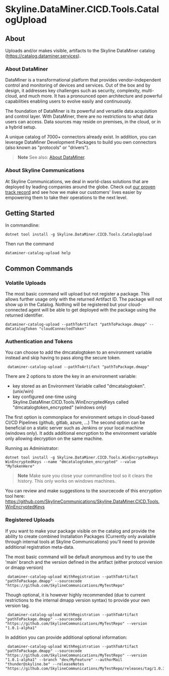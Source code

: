 # Skyline.DataMiner.CICD.Tools.CatalogUpload

## About

Uploads and/or makes visible, artifacts to the Skyline DataMiner catalog (https://catalog.dataminer.services).

### About DataMiner

DataMiner is a transformational platform that provides vendor-independent control and monitoring of devices and services. Out of the box and by design, it addresses key challenges such as security, complexity, multi-cloud, and much more. It has a pronounced open architecture and powerful capabilities enabling users to evolve easily and continuously.

The foundation of DataMiner is its powerful and versatile data acquisition and control layer. With DataMiner, there are no restrictions to what data users can access. Data sources may reside on premises, in the cloud, or in a hybrid setup.

A unique catalog of 7000+ connectors already exist. In addition, you can leverage DataMiner Development Packages to build you own connectors (also known as "protocols" or "drivers").

> **Note**
> See also: [About DataMiner](https://aka.dataminer.services/about-dataminer).

### About Skyline Communications

At Skyline Communications, we deal in world-class solutions that are deployed by leading companies around the globe. Check out [our proven track record](https://aka.dataminer.services/about-skyline) and see how we make our customers' lives easier by empowering them to take their operations to the next level.

## Getting Started
In commandline:

```console
dotnet tool install -g Skyline.DataMiner.CICD.Tools.CatalogUpload
```

Then run the command

```console
dataminer-catalog-upload help
```
## Common Commands

### Volatile Uploads
The most basic command will upload but not register a package. 
This allows further usage only with the returned Artifact ID. The package will not show up in the Catalog. 
Nothing will be registered but your cloud-connected agent will be able to get deployed with the package using the returned identifier.

```console
dataminer-catalog-upload --pathToArtifact "pathToPackage.dmapp" --dmCatalogToken "cloudConnectedToken"
```

### Authentication and Tokens

You can choose to add the dmcatalogtoken to an environment variable instead and skip having to pass along the secure token.
```console
 dataminer-catalog-upload --pathToArtifact "pathToPackage.dmapp"
```
 
 There are 2 options to store the key in an environment variable:
- key stored as an Environment Variable called "dmcatalogtoken". (unix/win)
- key configured one-time using Skyline.DataMiner.CICD.Tools.WinEncryptedKeys called "dmcatalogtoken_encrypted" (windows only)

The first option is commonplace for environment setups in cloud-based CI/CD Pipelines (github, gitlab, azure, ...)
The second option can be beneficial on a static server such as Jenkins or your local machine (windows only). It adds additional encryption to the environment variable only allowing decryption on the same machine. 

Running as Administrator:
```console
dotnet tool install -g Skyline.DataMiner.CICD.Tools.WinEncryptedKeys
WinEncryptedKeys --name "dmcatalogtoken_encrypted" --value "MyTokenHere"
```

> **Note**
> Make sure you close your commandline tool so it clears the history.
> This only works on windows machines.

You can review and make suggestions to the sourcecode of this encryption tool here: 
https://github.com/SkylineCommunications/Skyline.DataMiner.CICD.Tools.WinEncryptedKeys

 ### Registered Uploads

If you want to make your package visible on the catalog and provide the ability to create combined Installation Packages (Currently only available through internal tools at Skyline Communications) you'll need to provide additional registration meta-data.

The most basic command will be default anonymous and try to use the 'main' branch and the version defined in the artifact (either protocol version or dmapp version)

```console
 dataminer-catalog-upload WithRegistration --pathToArtifact "pathToPackage.dmapp" --sourcecode "https://github.com/SkylineCommunications/MyTestRepo"
```

Though optional, it is however highly recommended (due to current restrictions to the internal dmapp version syntax) to provide your own version tag.

```console
 dataminer-catalog-upload WithRegistration --pathToArtifact "pathToPackage.dmapp" --sourcecode "https://github.com/SkylineCommunications/MyTestRepo" --version "1.0.1-alpha1"
```

In addition you can provide additional optional information:

```console
 dataminer-catalog-upload WithRegistration --pathToArtifact "pathToPackage.dmapp" --sourcecode "https://github.com/SkylineCommunications/MyTestRepo" --version "1.0.1-alpha1" --branch "dev/MyFeature" --authorMail "thunder@skyline.be" --releaseNotes "https://github.com/SkylineCommunications/MyTestRepo/releases/tag/1.0.3"
```

